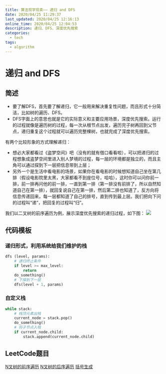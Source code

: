 ```yaml
---
title: 算法现学现卖—— 递归 and DFS
date: 2020/04/25 11:29:37
last_updated: 2020/04/25 12:16:13
online_time: 2020/04/25 12:04:53
description: 递归、DFS、深度优先搜索
categories:
  - tech
tags:
  - algorithm
---
```


# 递归 and DFS
## 简述
* 要了解DFS，首先要了解递归，它一般用来解决重复性问题，而且形式十分简洁，比如树的遍历、DFS。
* DFS字面上的意思也就是它的实际意义和主要应用场景，深度优先搜索。运行的过程就像是遍历树的过程，每一次从根节点出发，遍历完子树再回到父节点，递归重复这个过程就可以遍历完整棵树，也就完成了深度优先搜索。

有两个比较形象的方式理解递归：
* 想必大家都看过《盗梦空间》吧（没有的就有借口看看啦），可以把递归的过程想象成盗梦空间里进入别人梦境的过程，每一层的环境都是独立的，而且主角可以通过探到下一层把信息带到上层；
* 另外一个是生活中看电影的场景，如果你在看电影的时候想知道自己坐在第几排（假设电影院里太黑，大家都看不到座位号，哈哈），这时你可以问你前一排，前一排再问他的前一排，一直到第一排（第一排没有前排了，所以自然知道自己在第一排），就回复说自己在第一排，然后第二排也知道了，反方向将信息传递回来，每一层都知道了自己的排号，直到传到最上层。我们把向下问的过程叫“递”，把回复的过程叫“归”。

我们以二叉树的前序遍历为例，展示深度优先搜索的递归过程，如下图：
![](https://yrw-blog.oss-cn-shenzhen.aliyuncs.com/article-img/20200425/7f1934eb-0af5-480e-aa38-52560f9cbc37--树.jpg)

## 代码模板
### 递归形式，利用系统给我们维护的栈
```python
dfs (level, params):
	# 递归终止条件
	if level >= max_level:
		return
	do_something()
	# 下探到下一层
	dfs(level + 1, params)
```

### 自定义栈
```python
while stack:
	# 栈顶元素出栈
	current_node = stack.pop()
	do_something()
	# 将子节点入栈
	if current_node.child:
		stack.append(current_node.child)
```

## LeetCode题目
[N叉树的前序遍历](https://leetcode-cn.com/problems/n-ary-tree-preorder-traversal/)
[N叉树的后序遍历](https://leetcode-cn.com/problems/n-ary-tree-postorder-traversal/)
[括号生成](https://leetcode-cn.com/problems/generate-parentheses/)
